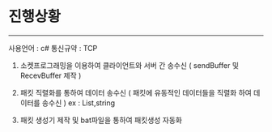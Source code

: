 # 진행상황
---
사용언어 : c# 
통신규약 : TCP

1. 소켓프로그래밍을 이용하여 클라이언트와 서버 간 송수신
  ( sendBuffer 및 RecevBuffer 제작 )

2. 패킷 직렬화를 통하여 데이터 송수신
  ( 패킷에 유동적인 데이터들을 직렬화 하여 데이터를 송수신 ) ex : List,string

3. 패킷 생성기 제작 및 bat파일을 통하여 패킷생성 자동화


